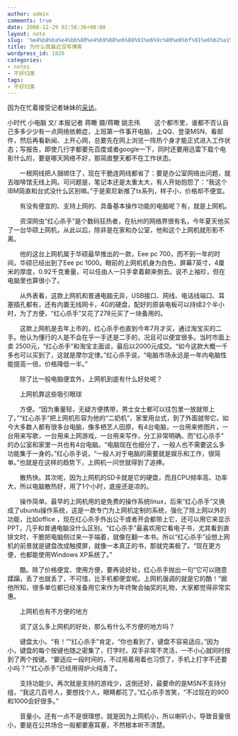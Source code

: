 ```yaml
---
author: admin
comments: true
date: 2008-12-29 02:56:36+00:00
layout: note
slug: '%e4%b8%ba%e4%bb%80%e4%b9%88%e6%88%91%e6%9c%80%e8%bf%91%e6%b2%a1%e5%86%99%e5%8d%9a%e5%ae%a2'
title: 为什么我最近没写博客
wordpress_id: 1826
categories:
- notes
- 不好归类
tags:
- 不好归类
---
```


因为在忙着接受记者妹妹的[采访](http://csjr.zjol.com.cn/html/2008-12/26/content_4289492.htm)。

小时代 小电脑
文/ 本报记者 蒋瞰 摄/蒋瞰 姚志伟
　　这个都市里，谁都不否认自己多多少少有一点网络依赖症，上班第一件事开电脑，上QQ、登录MSN、看邮件，然后再看新闻、上开心网，总要先在网上浏览一阵热个身才能正式进入工作状态；写报告，即使几行字都要先百度或者google一下，同时还要用迅雷下载个电影什么的，要是哪天网络不好，那简直整天都不在工作状态。

　　一根网线把人捆绑住了，现在干脆连网线都省了：要是办公室网络出问题，就去咖啡馆无线上网。可问题是，笔记本还是太重太大，有人开始抱怨了：“我这个IBM简直和台式没什么区别嘛。”于是索尼新推了tx系列，样子小，价格却不便宜。

　　有没有便宜的、支持上网的、具备基本操作功能的电脑呢？有，就是上网机。

　　资深网虫“红心杀手”是个数码狂热者，在杭州的网络界很有名，今年夏天他买了一台华硕上网机，从此以后，除非是在家和办公室，他和这个上网机就形影不离。

　　他的这台上网机属于华硕最早推出的一款，Eee pc 700，而不到一年的时间，华硕已经出到了Eee pc 1000。眼前的上网机机身为白色，屏幕7英寸，4厘米的厚度，0.92千克重量，可以任由人一只手拿着颠来倒去。说不上袖珍，但在电脑里也算很小了。

　　从外表看，这款上网机和普通电脑无异，USB接口、网线、电话线端口、耳塞插孔都有，还有内置无线网卡，4G的硬盘，配好的原装电板可以持续2个半小时，为了方便，“红心杀手”又花了278元买了一块备用的。

　　这款上网机是去年上市的，红心杀手也直到今年7月才买，通过淘宝买的二手。他认为懂行的人是不会在乎一手还是二手的，况且可以便宜很多。当时市面上卖 2500元，“红心杀手”和淘宝主面谈，最后以2000元成交。“如今这款大概一千多也可以买到了，这就是摩尔定律。”红心杀手说，“电脑市场永远是一年内电脑性能提高一倍，价格降低一半。”

　　除了比一般电脑便宜外，上网机到底有什么好处呢？

　　上网机靠这些吸引眼球

　　方便。“因为重量轻，无疑方便携带，男士女士都可以往包里一放就带上了。”“红心杀手”把上网机形容为他的“二奶机”，家里用台式，到了外面就带它。如今大多数人都有很多台电脑，像多栖艺人田原，有4台电脑，一台用来修图片，一台用来写歌，一台用来上网游戏，一台用来写作，分工非常明确。而“红心杀手” 的办公室和家里一共也有4台电脑。“电脑现在也细分了，一般人也不需要这么多功能集于一身的。”红心杀手说，“一般人对于电脑的需要就是娱乐和工作，很简单。”也就是在这样的趋势下，上网机一问世就得到了追捧。

　　散热快。其次呢，因为上网机的SD卡就是它的硬盘，而且CPU频率高、功率大，所以电脑散热好，用了1个小时，底座还是凉的。

　　操作简单。最早的上网机用的是免费的操作系统linux，后来“红心杀手”又换成了ubuntu操作系统，这是一款专门为上网机定制的系统，强化了除上网以外的功能，比如office ，现在红心杀手外出公干或者开会都带上它，还可以用它来显示PPT，几乎和普通电脑没什么区别。“红心杀手”最喜欢用它看电子书，尤其看到直排文时，干脆把电脑侧过来一手端着，就像在翻一本书。所以“红心杀手”设想上网机的前景就是键盘改成触摸屏，就像一本真正的书，那就完美极了。“现在更方便，也都能使用Windows XP系统了。”

　　酷。除了价格便宜、使用方便，要再说好处，红心杀手抛出一句“它可以随意蹂躏，丢了也就丢了，不可惜，比手机都便宜呢。上网机强调的就是它的酷！”据他所知，很多单位都已经准备用它来作为年终聚会抽奖的礼物，大家都觉得非常实惠。

　　上网机也有不方便的地方

　　说了这么多上网机的好处，那么有什么不方便的地方吗？

　　键盘太小。“有！”“红心杀手”肯定，“你也看到了，键盘不容易适应。”因为小，键盘的每个按键也随之密集了，打字时，双手非常不灵活，一不小心就同时按到了两个按键。“要适应一段时间的，不过用着用着也习惯了，手机上打字不还要小吗？”“红心杀手”已经用得炉火纯青了。

　　支持功能少。再次就是支持的游戏少，这倒还好，最要命的是MSN不支持分组，“我这几百号人，要想找个人，眼睛都花了。”红心杀手苦笑，“不过现在的900和1000会好很多。”

　　音量小。还有一点不是很理想，就是因为上网机小，所以喇叭小，导致音量很小，要是在公共场合一般都要塞耳塞，不然根本听不清楚。

